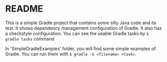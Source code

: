 # README #

This is a simple Gradle project that contains some silly Java code and its test. It shows dependency management configuration of Gradle. It also has a checkstyle configuration.
You can see the usable Gradle tasks by ```$ gradle tasks``` command

In 'SimpleGradleExamples' folder, you will find some simple examples of Gradle. You can run them with ```$ gradle -b <filename> <task>```.